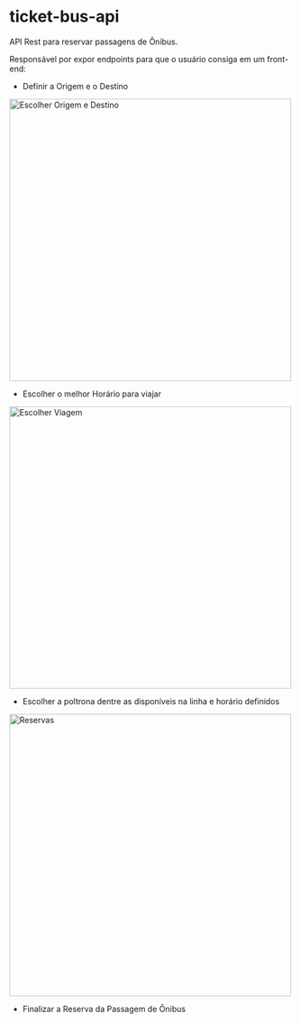 # ticket-bus-api
API Rest para reservar passagens de Ônibus.

Responsável por expor endpoints para que o usuário consiga em um front-end:

* Definir a Origem e o Destino

<img src="https://i.postimg.cc/NjwN7fx6/destino-origem.png" width=500 alt="Escolher Origem e Destino">

* Escolher o melhor Horário para viajar

<img src="https://i.postimg.cc/CLCC0Cj8/escolher-viagem.png" width="500" alt="Escolher Viagem" >

* Escolher a poltrona dentre as disponíveis na linha e horário definidos

<img src="https://i.postimg.cc/wTKT0qp0/Screenshot-1.png" width="500" alt="Reservas">


* Finalizar a Reserva da Passagem de Ônibus